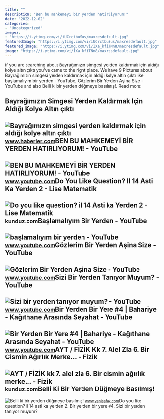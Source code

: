 ```yaml
---
title: ""
description: "Ben bu mahkemeyi̇ bi̇r yerden hatirliyorum!"
date: "2022-12-02"
categories:
- "Uncategorized"
images:
- "https://i.ytimg.com/vi/iUCrctbuSus/maxresdefault.jpg"
featuredImage: "https://i.ytimg.com/vi/iUCrctbuSus/maxresdefault.jpg"
featured_image: "https://i.ytimg.com/vi/IXa_kfiTNn8/maxresdefault.jpg"
image: "https://i.ytimg.com/vi/IXa_kfiTNn8/maxresdefault.jpg"
---
```


If you are searching about Bayrağımızın simgesi yerden kaldırmak için aldığı kolye altın çıktı you've came to the right place. We have 9 Pictures about Bayrağımızın simgesi yerden kaldırmak için aldığı kolye altın çıktı like başlamalıyım bir yerden - YouTube, Gözlerim Bir Yerden Aşina Size - YouTube and also Belli ki bir yerden düğmeye basılmış!. Read more:

Bayrağımızın Simgesi Yerden Kaldırmak Için Aldığı Kolye Altın çıktı
-------------------------------------------------------------------

 ![Bayrağımızın simgesi yerden kaldırmak için aldığı kolye altın çıktı](http://i.haberler.com/haber/2021/03/07/bayragimizin-simgesi-yerden-kaldirmak-icin-al-13975519_amp.jpg) <small>www.haberler.com</small>BEN BU MAHKEMEYİ BİR YERDEN HATIRLIYORUM! - YouTube
---------------------------------------------------

 ![BEN BU MAHKEMEYİ BİR YERDEN HATIRLIYORUM! - YouTube](https://i.ytimg.com/vi/IXa_kfiTNn8/maxresdefault.jpg) <small>www.youtube.com</small>Do You Like Question? Il 14 Asti Ka Yerden 2 - Lise Matematik
-------------------------------------------------------------

 ![Do you like question? il 14 Asti ka Yerden 2 - Lise Matematik](https://media.kunduz.com/media/question/seo/raw/20220424072026795722-2035058_oVJLfwaQV.jpeg?h=512) <small>kunduz.com</small>Başlamalıyım Bir Yerden - YouTube
---------------------------------

 ![başlamalıyım bir yerden - YouTube](https://i.ytimg.com/vi/NMkA0-Ho-AI/maxresdefault.jpg) <small>www.youtube.com</small>Gözlerim Bir Yerden Aşina Size - YouTube
----------------------------------------

 ![Gözlerim Bir Yerden Aşina Size - YouTube](https://i.ytimg.com/vi/bU2sn0kq-GE/maxresdefault.jpg) <small>www.youtube.com</small>Sizi Bir Yerden Tanıyor Muyum? - YouTube
----------------------------------------

 ![Sizi bir yerden tanıyor muyum? - YouTube](https://i.ytimg.com/vi/iUCrctbuSus/maxresdefault.jpg) <small>www.youtube.com</small>Bir Yerden Bir Yere #4 | Bahariye - Kağıthane Arasında Seyahat - YouTube
------------------------------------------------------------------------

 ![Bir Yerden Bir Yere #4 | Bahariye - Kağıthane Arasında Seyahat - YouTube](https://i.ytimg.com/vi/vDteCLK_yQw/maxresdefault.jpg) <small>www.youtube.com</small>AYT / FİZİK Kk 7. Alel Zla 6. Bir Cismin Ağırlık Merke... - Fizik
-----------------------------------------------------------------

 ![AYT / FİZİK kk 7. alel zla 6. Bir cismin ağırlık merke... - Fizik](https://media.kunduz.com/media/question/seo/raw/20220516120922084893-4453040.jpeg?h=512) <small>kunduz.com</small>Belli Ki Bir Yerden Düğmeye Basılmış!
-------------------------------------

 ![Belli ki bir yerden düğmeye basılmış!](https://img.piri.net/resim/site/ex/samil_tayyar0824f0af07e35ca5by.jpg) <small>www.yenisafak.com</small>Do you like question? il 14 asti ka yerden 2. Bir yerden bir yere #4. Sizi bir yerden tanıyor muyum?
